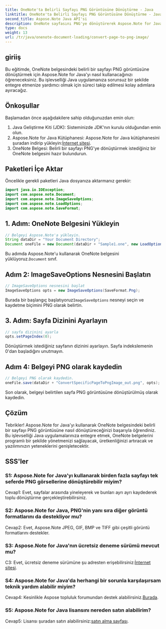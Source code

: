 ```yaml
---
title: OneNote'ta Belirli Sayfayı PNG Görüntüsüne Dönüştürme - Java
linktitle: OneNote'ta Belirli Sayfayı PNG Görüntüsüne Dönüştürme - Java
second_title: Aspose.Note Java API'si
description: OneNote sayfasını PNG'ye dönüştürerek Aspose.Note for Java'yı kullanmayı öğrenin. Kolay adımları izleyin, belgeyi yükleyin ve seçenekleri ayarlayın. Bu işlevsellik ile Java uygulamalarını geliştirin.
type: docs
weight: 13
url: /tr/java/onenote-document-loading/convert-page-to-png-image/
---
```

## giriiş

Bu eğitimde, OneNote belgesindeki belirli bir sayfayı PNG görüntüsüne dönüştürmek için Aspose.Note for Java'yı nasıl kullanacağınızı öğreneceksiniz. Bu işlevselliği Java uygulamanıza sorunsuz bir şekilde entegre etmenize yardımcı olmak için süreci takip edilmesi kolay adımlara ayıracağız.

## Önkoşullar

Başlamadan önce aşağıdakilere sahip olduğunuzdan emin olun:

1. Java Geliştirme Kiti (JDK): Sisteminizde JDK'nın kurulu olduğundan emin olun.
2.  Aspose.Note for Java Kütüphanesi: Aspose.Note for Java kütüphanesini şuradan indirip yükleyin:[İnternet sitesi](https://releases.aspose.com/note/java/).
3. OneNote Belgesi: Belirli bir sayfayı PNG'ye dönüştürmek istediğiniz bir OneNote belgesini hazır bulundurun.

## Paketleri İçe Aktar

Öncelikle gerekli paketleri Java dosyanıza aktarmanız gerekir:

```java
import java.io.IOException;
import com.aspose.note.Document;
import com.aspose.note.ImageSaveOptions;
import com.aspose.note.LoadOptions;
import com.aspose.note.SaveFormat;
```

## 1. Adım: OneNote Belgesini Yükleyin

```java
// Belgeyi Aspose.Note'a yükleyin.
String dataDir = "Your Document Directory";
Document oneFile = new Document(dataDir + "Sample1.one", new LoadOptions());
```

 Bu adımda Aspose.Note'u kullanarak OneNote belgesini yüklüyoruz.`Document` sınıf.

## Adım 2: ImageSaveOptions Nesnesini Başlatın

```java
// ImageSaveOptions nesnesini başlat
ImageSaveOptions opts = new ImageSaveOptions(SaveFormat.Png);
```

 Burada bir başlangıç başlatıyoruz`ImageSaveOptions` nesneyi seçin ve kaydetme biçimini PNG olarak belirtin.

## 3. Adım: Sayfa Dizinini Ayarlayın

```java
// sayfa dizinini ayarla
opts.setPageIndex(0);
```

Dönüştürmek istediğiniz sayfanın dizinini ayarlayın. Sayfa indekslemenin 0'dan başladığını unutmayın.

## Adım 4: Belgeyi PNG olarak kaydedin

```java
// Belgeyi PNG olarak kaydedin.
oneFile.save(dataDir + "ConvertSpecificPageToPngImage_out.png", opts);
```

Son olarak, belgeyi belirtilen sayfa PNG görüntüsüne dönüştürülmüş olarak kaydedin.

## Çözüm

Tebrikler! Aspose.Note for Java'yı kullanarak OneNote belgesindeki belirli bir sayfayı PNG görüntüsüne nasıl dönüştüreceğinizi başarıyla öğrendiniz. Bu işlevselliği Java uygulamalarınıza entegre etmek, OneNote belgelerini programlı bir şekilde yönetmenizi sağlayacak, üretkenliğinizi artıracak ve yazılımınızın yeteneklerini genişletecektir.

## SSS'ler

### S1: Aspose.Note for Java'yı kullanarak birden fazla sayfayı tek seferde PNG görsellerine dönüştürebilir miyim?

Cevap1: Evet, sayfalar arasında yineleyerek ve bunları ayrı ayrı kaydederek toplu dönüştürme gerçekleştirebilirsiniz.

### S2: Aspose.Note for Java, PNG'nin yanı sıra diğer görüntü formatlarını da destekliyor mu?

Cevap2: Evet, Aspose.Note JPEG, GIF, BMP ve TIFF gibi çeşitli görüntü formatlarını destekler.

### S3: Aspose.Note for Java'nın ücretsiz deneme sürümü mevcut mu?

 C3: Evet, ücretsiz deneme sürümüne şu adresten erişebilirsiniz:[İnternet sitesi](https://releases.aspose.com/).

### S4: Aspose.Note for Java'da herhangi bir sorunla karşılaşırsam teknik yardım alabilir miyim?

 Cevap4: Kesinlikle Aspose topluluk forumundan destek alabilirsiniz.[Burada](https://forum.aspose.com/c/note/28).

### S5: Aspose.Note for Java lisansını nereden satın alabilirim?

 Cevap5: Lisansı şuradan satın alabilirsiniz:[satın alma sayfası](https://purchase.aspose.com/buy).